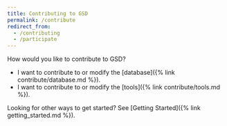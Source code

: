 ```yaml
---
title: Contributing to GSD
permalink: /contribute
redirect_from:
  - /contributing
  - /participate
---
```


How would you like to contribute to GSD?
* I want to contribute to or modify the [database]({% link contribute/database.md %}).
* I want to contribute to or modify the [tools]({% link contribute/tools.md %}).

Looking for other ways to get started? See [Getting Started]({% link getting_started.md %}).
